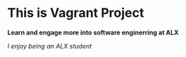  # This is Vagrant Project

 **Learn and engage more into software enginerring at ALX**

 *I enjoy being an ALX student*